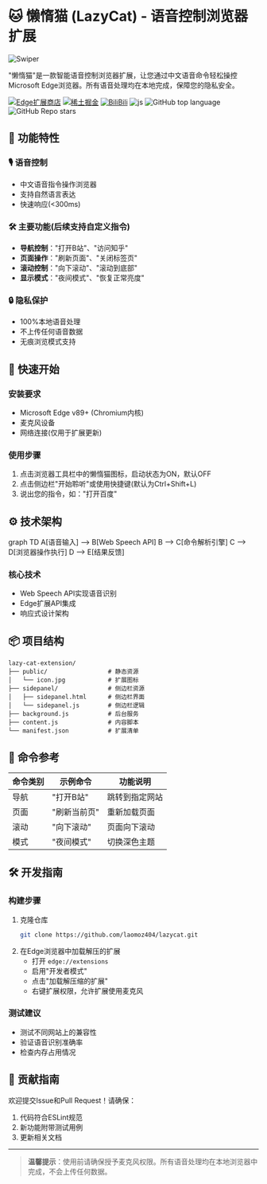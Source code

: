 # 🐱 懒惰猫 (LazyCat) - 语音控制浏览器扩展

![Swiper](https://bu.dusays.com/2025/03/30/67e89cbdcaa2c.gif)

"懒惰猫"是一款智能语音控制浏览器扩展，让您通过中文语音命令轻松操控Microsoft Edge浏览器。所有语音处理均在本地完成，保障您的隐私安全。

[![Edge扩展商店](https://img.shields.io/badge/Edge-微软扩展商店-green)](https://microsoftedge.microsoft.com/addons)
[![稀土掘金](https://img.shields.io/badge/稀土-CHESSUNYAN-blue)](https://juejin.cn/user/2461172964265243)
[![BiliBili](https://img.shields.io/badge/BiliBili-ChessunYan开心盐-pink)](https://space.bilibili.com/3493257422047481)
![js](https://img.shields.io/badge/开发语言-javascript-blue?logo=javascript)
![GitHub top language](https://img.shields.io/github/languages/top/laomoz404/lazycat)
![GitHub Repo stars](https://img.shields.io/github/stars/laomoz404/lazycat)

## 🌟 功能特性

### 🎙️ 语音控制
- 中文语音指令操作浏览器
- 支持自然语言表达
- 快速响应(<300ms)

### 🛠️ 主要功能(后续支持自定义指令)
- **导航控制**："打开B站"、"访问知乎"
- **页面操作**："刷新页面"、"关闭标签页"
- **滚动控制**："向下滚动"、"滚动到底部"
- **显示模式**："夜间模式"、"恢复正常亮度"

### 🔒 隐私保护
- 100%本地语音处理
- 不上传任何语音数据
- 无痕浏览模式支持

## 🚀 快速开始

### 安装要求
- Microsoft Edge v89+ (Chromium内核)
- 麦克风设备
- 网络连接(仅用于扩展更新)

### 使用步骤
1. 点击浏览器工具栏中的懒惰猫图标，启动状态为ON，默认OFF
2. 点击侧边栏"开始聆听"或使用快捷键(默认为Ctrl+Shift+L)
3. 说出您的指令，如："打开百度"

## ⚙️ 技术架构

graph TD
    A[语音输入] --> B[Web Speech API]
    B --> C[命令解析引擎]
    C --> D[浏览器操作执行]
    D --> E[结果反馈]

### 核心技术
- Web Speech API实现语音识别
- Edge扩展API集成
- 响应式设计架构

## 📦 项目结构

```
lazy-cat-extension/
├── public/                 # 静态资源
│   └── icon.jpg            # 扩展图标
├── sidepanel/              # 侧边栏资源
│   ├── sidepanel.html      # 侧边栏界面
│   └── sidepanel.js        # 侧边栏逻辑
├── background.js           # 后台服务
├── content.js              # 内容脚本
└── manifest.json           # 扩展清单
```

## 📜 命令参考

| 命令类别 | 示例命令 | 功能说明 |
|---------|----------|----------|
| 导航 | "打开B站" | 跳转到指定网站 |
| 页面 | "刷新当前页" | 重新加载页面 |
| 滚动 | "向下滚动" | 页面向下滚动 |
| 模式 | "夜间模式" | 切换深色主题 |

## 🛠️ 开发指南

### 构建步骤
1. 克隆仓库
   ```bash
   git clone https://github.com/laomoz404/lazycat.git
   ```
2. 在Edge浏览器中加载解压的扩展
   - 打开 `edge://extensions`
   - 启用"开发者模式"
   - 点击"加载解压缩的扩展"
   - 右键扩展权限，允许扩展使用麦克风

### 测试建议
- 测试不同网站上的兼容性
- 验证语音识别准确率
- 检查内存占用情况

## 🤝 贡献指南

欢迎提交Issue和Pull Request！请确保：
1. 代码符合ESLint规范
2. 新功能附带测试用例
3. 更新相关文档


---

> **温馨提示**：使用前请确保授予麦克风权限。所有语音处理均在本地浏览器中完成，不会上传任何数据。
```
